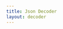 ```yaml
---
title: Json Decoder
layout: decoder
---
```


<script type="text/javascript" src="/js/Main.js"></script>

<div id="elm"></div>

<script>
    var decoder = Elm.embed(Elm.Main, document.getElementById('elm'));
</script>

